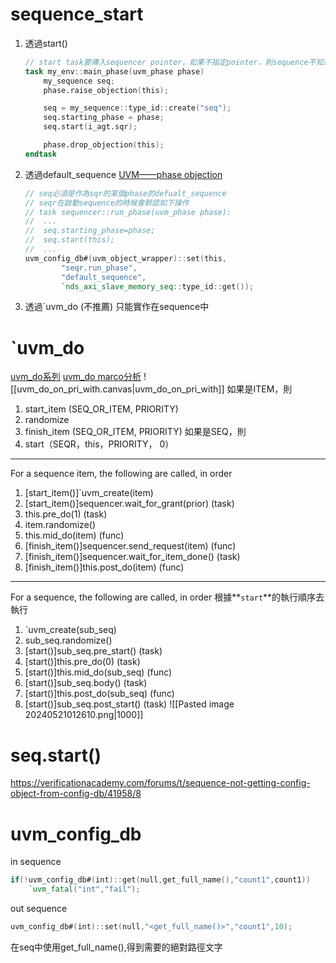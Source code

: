 # sequence_start

1. 透過start()
	```verilog
	// start task要傳入sequencer pointer，如果不指定pointer，則sequence不知道要將產生的trasacntion交給哪個sequencer
	task my_env::main_phase(uvm_phase phase)
	    my_sequence seq;
	    phase.raise_objection(this);

	    seq = my_sequence::type_id::create("seq");
	    seq.starting_phase = phase;
	    seq.start(i_agt.sqr);

	    phase.drop_objection(this);
	endtask
	```
2. 透過default_sequence
	[UVM——phase objection](https://east1203.github.io/2019/08/24/Verification/UVM/UVM%E2%80%94%E2%80%94phase%20objection/)
	```verilog
	// seq必須是作為sqr的某個phase的defualt_sequence
	// seqr在啟動sequence的時候會默認如下操作
	// task sequencer::run_phase(uvm_phase phase):
	//	...
	//	seq.starting_phase=phase;
	//	seq.start(this);
	//	...
	uvm_config_db#(uvm_object_wrapper)::set(this,
	        "seqr.run_phase",
	        "default_sequence",
	        `nds_axi_slave_memory_seq::type_id::get());
	```
3. 透過`uvm_do (不推薦)
	只能實作在sequence中
# \`uvm_do
[uvm_do系列](https://www.cnblogs.com/htaozy/p/8051849.html)
[uvm_do marco分析](https://blog.csdn.net/lbt_dvshare/article/details/86700415)
![[uvm_do_on_pri_with.canvas|uvm_do_on_pri_with]]
如果是ITEM，則
1. start_item (SEQ_OR_ITEM, PRIORITY)
2. randomize
3. finish_item (SEQ_OR_ITEM, PRIORITY)
如果是SEQ，則
1. start（SEQR，this，PRIORITY， 0）
---
For a sequence item, the following are called, in order
1. [start_item()]\`uvm_create(item)
2. [start_item()]sequencer.wait_for_grant(prior) (task)
3. this.pre_do(1) (task)
4. item.randomize()
5. this.mid_do(item) (func)
6. [finish_item()]sequencer.send_request(item) (func)
7. [finish_item()]sequencer.wait_for_item_done() (task)
8. [finish_item()]this.post_do(item) (func)
---
For a sequence, the following are called, in order
根據**`start`**的執行順序去執行
1. \`uvm_create(sub_seq)
2. sub_seq.randomize()
3. [start()]sub_seq.pre_start() (task)
4. [start()]this.pre_do(0) (task)
5. [start()]this.mid_do(sub_seq) (func)
6. [start()]sub_seq.body() (task)
7. [start()]this.post_do(sub_seq) (func)
8. [start()]sub_seq.post_start() (task)
![[Pasted image 20240521012610.png|1000]]
# seq.start()




https://verificationacademy.com/forums/t/sequence-not-getting-config-object-from-config-db/41958/8
# uvm_config_db

in sequence
```verilog
if(!uvm_config_db#(int)::get(null,get_full_name(),"count1",count1))
	`uvm_fatal("int","fail");
```
out sequence
```verilog
uvm_config_db#(int)::set(null,"<get_full_name()>","count1",10);
```
在seq中使用get_full_name(),得到需要的絕對路徑文字




